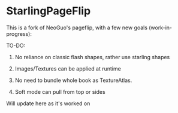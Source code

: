 StarlingPageFlip
================

This is a fork of NeoGuo's pageflip, with a few new goals (work-in-progress):

TO-DO:

1) No reliance on classic flash shapes, rather use starling shapes

2) Images/Textures can be applied at runtime

3) No need to bundle whole book as TextureAtlas.

4) Soft mode can pull from top or sides

Will update here as it's worked on